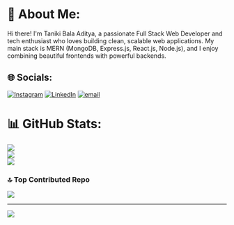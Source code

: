 # 💫 About Me:
Hi there! I'm Taniki Bala Aditya, a passionate Full Stack Web Developer and tech enthusiast who loves building clean, scalable web applications. My main stack is MERN (MongoDB, Express.js, React.js, Node.js), and I enjoy combining beautiful frontends with powerful backends.


## 🌐 Socials:
[![Instagram](https://img.shields.io/badge/Instagram-%23E4405F.svg?logo=Inst)](https://www.instagram.com/bala_aditya/) [![LinkedIn](https://img.shields.io/badge/LinkedIn-%230077B5.svg?logo=linkedin&logoColor=white)](https://www.linkedin.com/in/taniki-bala-aditya/) [![email](https://img.shields.io/badge/Email-D14836?logo=gmail&logoColor=white)](mailto:aditya.taninki@gmail.com) 
# 📊 GitHub Stats:
![](https://github-readme-stats.vercel.app/api?username=Balaaditya04&theme=dark&hide_border=false&include_all_commits=false&count_private=false)<br/>
![](https://nirzak-streak-stats.vercel.app/?user=Balaaditya04&theme=dark&hide_border=false)<br/>
![](https://github-readme-stats.vercel.app/api/top-langs/?username=Balaaditya04&theme=dark&hide_border=false&include_all_commits=false&count_private=false&layout=compact)

### 🔝 Top Contributed Repo
![](https://github-contributor-stats.vercel.app/api?username=Balaaditya04&limit=5&theme=dark&combine_all_yearly_contributions=true)

---
[![](https://visitcount.itsvg.in/api?id=Balaaditya04&icon=0&color=0)](https://visitcount.itsvg.in)

<!-- Proudly created with GPRM ( https://gprm.itsvg.in ) -->
